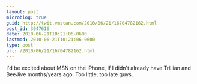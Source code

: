 ```yaml
---
layout: post
microblog: true
guid: http://twit.vmstan.com/2010/06/21/16704782162.html
post_id: 3047616
date: 2010-06-21T10:21:06-0600
lastmod: 2010-06-21T10:21:06-0600
type: post
url: /2010/06/21/16704782162.html
---
```

I'd be excited about MSN on the iPhone, if I didn't already have Trillian and BeeJive months/years ago. Too little, too late guys.
